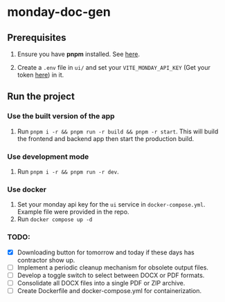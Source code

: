 # monday-doc-gen

## Prerequisites

1. Ensure you have **pnpm** installed. See [here](https://pnpm.io/installation).

2. Create a `.env` file in `ui/` and set your `VITE_MONDAY_API_KEY` (Get your token [here](https://bes1688.monday.com/apps/manage/tokens)) in it.

## Run the project

### Use the built version of the app

1. Run `pnpm i -r && pnpm run -r build && pnpm -r start`. This will build the frontend and backend app then start the production build.

### Use development mode

1. Run `pnpm i -r && pnpm run -r dev`.

### Use docker

1. Set your monday api key for the `ui` service in `docker-compose.yml`. Example file were provided in the repo.
1. Run `docker compose up -d`

### TODO:

- [x] Downloading button for tomorrow and today if these days has contractor show up.
- [ ] Implement a periodic cleanup mechanism for obsolete output files.
- [ ] Develop a toggle switch to select between DOCX or PDF formats.
- [ ] Consolidate all DOCX files into a single PDF or ZIP archive.
- [ ] Create Dockerfile and docker-compose.yml for containerization.
